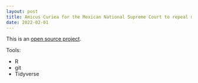 ```yaml
---
layout: post
title: Amicus Curiea for the Mexican National Supreme Court to repeal mandatory pre-trial detention
date: 2022-02-01
---
```



This is an [open source project](https://github.com/IntersectaOrg/amicus_scjn_ppo).

Tools: 
- R
- git 
- Tidyverse
